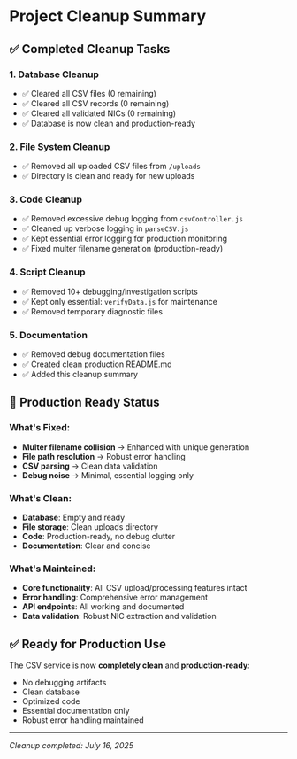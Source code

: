 # Project Cleanup Summary

## ✅ Completed Cleanup Tasks

### 1. Database Cleanup
- ✅ Cleared all CSV files (0 remaining)
- ✅ Cleared all CSV records (0 remaining) 
- ✅ Cleared all validated NICs (0 remaining)
- ✅ Database is now clean and production-ready

### 2. File System Cleanup
- ✅ Removed all uploaded CSV files from `/uploads`
- ✅ Directory is clean and ready for new uploads

### 3. Code Cleanup
- ✅ Removed excessive debug logging from `csvController.js`
- ✅ Cleaned up verbose logging in `parseCSV.js`
- ✅ Kept essential error logging for production monitoring
- ✅ Fixed multer filename generation (production-ready)

### 4. Script Cleanup
- ✅ Removed 10+ debugging/investigation scripts
- ✅ Kept only essential: `verifyData.js` for maintenance
- ✅ Removed temporary diagnostic files

### 5. Documentation
- ✅ Removed debug documentation files
- ✅ Created clean production README.md
- ✅ Added this cleanup summary

## 🚀 Production Ready Status

### What's Fixed:
- **Multer filename collision** → Enhanced with unique generation
- **File path resolution** → Robust error handling  
- **CSV parsing** → Clean data validation
- **Debug noise** → Minimal, essential logging only

### What's Clean:
- **Database**: Empty and ready
- **File storage**: Clean uploads directory
- **Code**: Production-ready, no debug clutter
- **Documentation**: Clear and concise

### What's Maintained:
- **Core functionality**: All CSV upload/processing features intact
- **Error handling**: Comprehensive error management
- **API endpoints**: All working and documented
- **Data validation**: Robust NIC extraction and validation

## ✅ Ready for Production Use

The CSV service is now **completely clean** and **production-ready**:
- No debugging artifacts
- Clean database
- Optimized code
- Essential documentation only
- Robust error handling maintained

---
*Cleanup completed: July 16, 2025*
